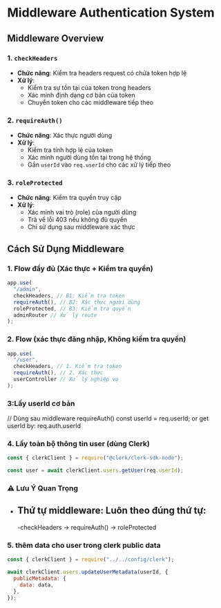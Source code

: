 # Middleware Authentication System

## Middleware Overview

### 1. `checkHeaders`

- **Chức năng**: Kiểm tra headers request có chứa token hợp lệ
- **Xử lý**:
  - Kiểm tra sự tồn tại của token trong headers
  - Xác minh định dạng cơ bản của token
  - Chuyển token cho các middleware tiếp theo

### 2. `requireAuth()`

- **Chức năng**: Xác thực người dùng
- **Xử lý**:
  - Kiểm tra tính hợp lệ của token
  - Xác minh người dùng tồn tại trong hệ thống
  - Gắn `userId` vào `req.userId` cho các xử lý tiếp theo

### 3. `roleProtected`

- **Chức năng**: Kiểm tra quyền truy cập
- **Xử lý**:
  - Xác minh vai trò (role) của người dùng
  - Trả về lỗi 403 nếu không đủ quyền
  - Chỉ sử dụng sau middleware xác thực

## Cách Sử Dụng Middleware

### 1. Flow đầy đủ (Xác thực + Kiểm tra quyền)

```javascript
app.use(
  "/admin",
  checkHeaders, // B1: Kiểm tra token
  requireAuth(), // B2: Xác thực người dùng
  roleProtected, // B3: Kiểm tra quyền
  adminRouter // Xử lý route
);
```

### 2. Flow (xác thực đăng nhập, Không kiểm tra quyền)

```javascript
app.use(
  "/user",
  checkHeaders, // 1. Kiểm tra token
  requireAuth(), // 2. Xác thực
  userController // Xử lý nghiệp vụ
);
```

### 3:Lấy userId cơ bản

// Dùng sau middleware requireAuth()
const userId = req.userId;
or
get userId by: req.auth.userId

### 4. Lấy toàn bộ thông tin user (dùng Clerk)

```javascript
const { clerkClient } = require("@clerk/clerk-sdk-node");

const user = await clerkClient.users.getUser(req.userId);
```

### ⚠️ Lưu Ý Quan Trọng

- ## **Thứ tự middleware: Luôn theo đúng thứ tự:**
  -checkHeaders → requireAuth() → roleProtected

### 5. thêm data cho user trong clerk public data

```javascript
const { clerkClient } = require("../../config/clerk");

await clerkClient.users.updateUserMetadata(userId, {
  publicMetadata: {
    data: data,
  },
});
```
